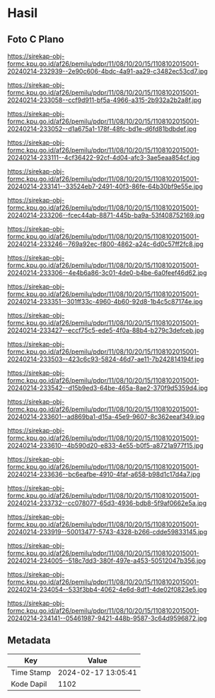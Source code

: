 # Hasil

## Foto C Plano

https://sirekap-obj-formc.kpu.go.id/af26/pemilu/pdpr/11/08/10/20/15/1108102015001-20240214-232939--2e90c606-4bdc-4a91-aa29-c3482ec53cd7.jpg

https://sirekap-obj-formc.kpu.go.id/af26/pemilu/pdpr/11/08/10/20/15/1108102015001-20240214-233058--ccf9d911-bf5a-4966-a315-2b932a2b2a8f.jpg

https://sirekap-obj-formc.kpu.go.id/af26/pemilu/pdpr/11/08/10/20/15/1108102015001-20240214-233052--d1a675a1-178f-48fc-bd1e-d6fd81bdbdef.jpg

https://sirekap-obj-formc.kpu.go.id/af26/pemilu/pdpr/11/08/10/20/15/1108102015001-20240214-233111--4cf36422-92cf-4d04-afc3-3ae5eaa854cf.jpg

https://sirekap-obj-formc.kpu.go.id/af26/pemilu/pdpr/11/08/10/20/15/1108102015001-20240214-233141--33524eb7-2491-40f3-86fe-64b30bf9e55e.jpg

https://sirekap-obj-formc.kpu.go.id/af26/pemilu/pdpr/11/08/10/20/15/1108102015001-20240214-233206--fcec44ab-8871-445b-ba9a-53f408752169.jpg

https://sirekap-obj-formc.kpu.go.id/af26/pemilu/pdpr/11/08/10/20/15/1108102015001-20240214-233246--769a92ec-f800-4862-a24c-6d0c57ff2fc8.jpg

https://sirekap-obj-formc.kpu.go.id/af26/pemilu/pdpr/11/08/10/20/15/1108102015001-20240214-233306--4e4b6a86-3c01-4de0-b4be-6a0feef46d62.jpg

https://sirekap-obj-formc.kpu.go.id/af26/pemilu/pdpr/11/08/10/20/15/1108102015001-20240214-233351--301ff33c-4960-4b60-92d8-1b4c5c87174e.jpg

https://sirekap-obj-formc.kpu.go.id/af26/pemilu/pdpr/11/08/10/20/15/1108102015001-20240214-233427--eccf75c5-ede5-4f0a-88b4-b279c3defceb.jpg

https://sirekap-obj-formc.kpu.go.id/af26/pemilu/pdpr/11/08/10/20/15/1108102015001-20240214-233503--423c6c93-5824-46d7-ae11-7b242814194f.jpg

https://sirekap-obj-formc.kpu.go.id/af26/pemilu/pdpr/11/08/10/20/15/1108102015001-20240214-233542--d15b9ed3-64be-465a-8ae2-370f9d5359d4.jpg

https://sirekap-obj-formc.kpu.go.id/af26/pemilu/pdpr/11/08/10/20/15/1108102015001-20240214-233601--ad869ba1-d15a-45e9-9607-8c362eeaf349.jpg

https://sirekap-obj-formc.kpu.go.id/af26/pemilu/pdpr/11/08/10/20/15/1108102015001-20240214-233610--4b590d20-e833-4e55-b0f5-a8721a977f15.jpg

https://sirekap-obj-formc.kpu.go.id/af26/pemilu/pdpr/11/08/10/20/15/1108102015001-20240214-233636--bc6eafbe-4910-4faf-a658-b98d1c17d4a7.jpg

https://sirekap-obj-formc.kpu.go.id/af26/pemilu/pdpr/11/08/10/20/15/1108102015001-20240214-233732--cc078077-65d3-4936-bdb8-5f9af0662e5a.jpg

https://sirekap-obj-formc.kpu.go.id/af26/pemilu/pdpr/11/08/10/20/15/1108102015001-20240214-233919--50013477-5743-4328-b266-cdde59833145.jpg

https://sirekap-obj-formc.kpu.go.id/af26/pemilu/pdpr/11/08/10/20/15/1108102015001-20240214-234005--518c7dd3-380f-497e-a453-50512047b356.jpg

https://sirekap-obj-formc.kpu.go.id/af26/pemilu/pdpr/11/08/10/20/15/1108102015001-20240214-234054--533f3bb4-4062-4e6d-8df1-4de02f0823e5.jpg

https://sirekap-obj-formc.kpu.go.id/af26/pemilu/pdpr/11/08/10/20/15/1108102015001-20240214-234141--05461987-9421-448b-9587-3c64d9596872.jpg


## Metadata

| Key        | Value               |
| ---------- | ------------------- |
| Time Stamp | 2024-02-17 13:05:41 |
| Kode Dapil | 1102                |



